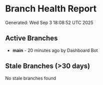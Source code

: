 # Branch Health Report
Generated: Wed Sep  3 18:08:52 UTC 2025

## Active Branches
- **main** - 20 minutes ago by Dashboard Bot

## Stale Branches (>30 days)
No stale branches found
